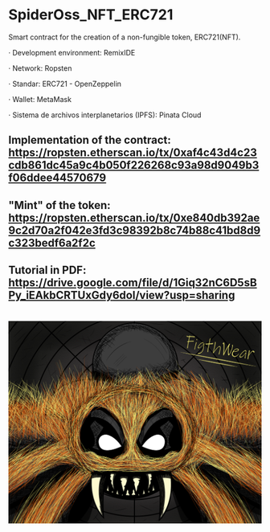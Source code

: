 # SpiderOss_NFT_ERC721
Smart contract for the creation of a non-fungible token, ERC721(NFT).

· Development environment: RemixIDE

· Network: Ropsten

· Standar: ERC721 - OpenZeppelin

· Wallet: MetaMask

· Sistema de archivos interplanetarios (IPFS): Pinata Cloud

## Implementation of the contract: https://ropsten.etherscan.io/tx/0xaf4c43d4c23cdb861dc45a9c4b050f226268c93a98d9049b3f06ddee44570679

## "Mint" of the token: https://ropsten.etherscan.io/tx/0xe840db392ae9c2d70a2f042e3fd3c98392b8c74b88c41bd8d9c323bedf6a2f2c

## Tutorial in PDF: https://drive.google.com/file/d/1Giq32nC6D5sBPy_iEAkbCRTUxGdy6dol/view?usp=sharing

# <img src="https://raw.githubusercontent.com/LeanderGS/SpiderOss_NFT_ERC721/main/assets/Spider%20OSS.png"></img>
